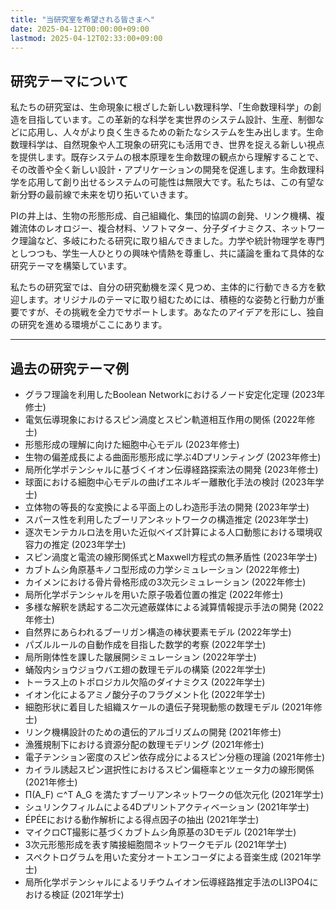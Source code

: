 ```yaml
---
title: "当研究室を希望される皆さまへ"
date: 2025-04-12T00:00:00+09:00
lastmod: 2025-04-12T02:33:00+09:00
---
```


## 研究テーマについて
私たちの研究室は、生命現象に根ざした新しい数理科学、「生命数理科学」の創造を目指しています。この革新的な科学を実世界のシステム設計、生産、制御などに応用し、人々がより良く生きるための新たなシステムを生み出します。生命数理科学は、自然現象や人工現象の研究にも活用でき、世界を捉える新しい視点を提供します。既存システムの根本原理を生命数理の観点から理解することで、その改善や全く新しい設計・アプリケーションの開発を促進します。生命数理科学を応用して創り出せるシステムの可能性は無限大です。私たちは、この有望な新分野の最前線で未来を切り拓いていきます。

​PIの井上は、生物の形態形成、自己組織化、集団的協調の創発、リンク機構、複雑流体のレオロジー、複合材料、ソフトマター、分子ダイナミクス、ネットワーク理論など、多岐にわたる研究に取り組んできました。力学や統計物理学を専門としつつも、学生一人ひとりの興味や情熱を尊重し、共に議論を重ねて具体的な研究テーマを構築しています。

​私たちの研究室では、自分の研究動機を深く見つめ、主体的に行動できる方を歓迎します。オリジナルのテーマに取り組むためには、積極的な姿勢と行動力が重要ですが、その挑戦を全力でサポートします。あなたのアイデアを形にし、独自の研究を進める環境がここにあります。

---

## 過去の研究テーマ例

*   グラフ理論を利用したBoolean Networkにおけるノード安定化定理 (2023年修士)
*   電気伝導現象におけるスピン渦度とスピン軌道相互作用の関係 (2022年修士)
*   形態形成の理解に向けた細胞中心モデル (2023年修士)
*   生物の偏差成⾧による曲面形態形成に学ぶ4Dプリンティング (2023年修士)
*   局所化学ポテンシャルに基づくイオン伝導経路探索法の開発 (2023年修士)
*   球面における細胞中心モデルの曲げエネルギー離散化手法の検討 (2023年学士)
*   立体物の等長的な変換による平面上のしわ造形手法の開発 (2023年学士)
*   スパース性を利用したブーリアンネットワークの構造推定 (2023年学士)
*   逐次モンテカルロ法を用いた近似ベイズ計算による人口動態における環境収容力の推定 (2023年学士)
*   スピン渦度と電流の線形関係式とMaxwell方程式の無矛盾性 (2023年学士)
*   カブトムシ角原基キノコ型形成の力学シミュレーション (2022年修士)
*   カイメンにおける骨片骨格形成の3次元シミュレーション (2022年修士)
*   局所化学ポテンシャルを用いた原子吸着位置の推定 (2022年修士)
*   ​多様な解釈を誘起する二次元遮蔽媒体による減算情報提示手法の開発 (2022年修士)
*   自然界にあらわれるブーリガン構造の棒状要素モデル (2022年学士)
*   パズルルールの自動作成を目指した数学的考察 (2022年学士)
*   局所剛体性を課した皺展開シミュレーション (2022年学士)
*   蛹殻内ショウジョウバエ翅の数理モデルの構築 (2022年学士)
*   トーラス上のトポロジカル欠陥のダイナミクス (2022年学士)
*   イオン化によるアミノ酸分子のフラグメント化 (2022年学士)
*   細胞形状に着目した組織スケールの遺伝子発現動態の数理モデル (2021年修士)
*   リンク機構設計のための遺伝的アルゴリズムの開発 (2021年修士)
*   漁獲規制下における資源分配の数理モデリング (2021年修士)
*   電子テンション密度のスピン依存成分によるスピン分極の理論 (2021年修士)
*   カイラル誘起スピン選択性におけるスピン偏極率とツェータ力の線形関係 (2021年修士)
*   Π(A_F) ⊂^T A_G を満たすブーリアンネットワークの低次元化 (2021年学士)
*   シュリンクフィルムによる4Dプリントアクティベーション (2021年学士)
*   ÉPÉEにおける動作解析による得点因子の抽出 (2021年学士)
*   マイクロCT撮影に基づくカブトムシ角原基の3Dモデル (2021年学士)
*   3次元形態形成を表す隣接細胞間ネットワークモデル (2021年学士)
*   スペクトログラムを用いた変分オートエンコーダによる音楽生成 (2021年学士)
*   局所化学ポテンシャルによるリチウムイオン伝導経路推定手法のLI3PO4における検証 (2021年学士)
